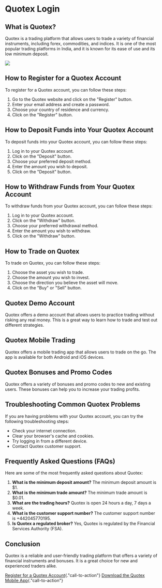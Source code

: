 # Quotex Login

## What is Quotex?

Quotex is a trading platform that allows users to trade a variety of
financial instruments, including forex, commodities, and indices. It is
one of the most popular trading platforms in India, and it is known for
its ease of use and its low minimum deposit.

[![](https://static.quotex.io/files/4_en/300_250.jpg)](https://traff.sbs/brokerqxlid)

## How to Register for a Quotex Account

To register for a Quotex account, you can follow these steps:

1.  Go to the Quotex website and click on the "Register" button.
2.  Enter your email address and create a password.
3.  Choose your country of residence and currency.
4.  Click on the "Register" button.

## How to Deposit Funds into Your Quotex Account

To deposit funds into your Quotex account, you can follow these steps:

1.  Log in to your Quotex account.
2.  Click on the "Deposit" button.
3.  Choose your preferred deposit method.
4.  Enter the amount you wish to deposit.
5.  Click on the "Deposit" button.

## How to Withdraw Funds from Your Quotex Account

To withdraw funds from your Quotex account, you can follow these steps:

1.  Log in to your Quotex account.
2.  Click on the "Withdraw" button.
3.  Choose your preferred withdrawal method.
4.  Enter the amount you wish to withdraw.
5.  Click on the "Withdraw" button.

## How to Trade on Quotex

To trade on Quotex, you can follow these steps:

1.  Choose the asset you wish to trade.
2.  Choose the amount you wish to invest.
3.  Choose the direction you believe the asset will move.
4.  Click on the "Buy" or "Sell" button.

## Quotex Demo Account

Quotex offers a demo account that allows users to practice trading
without risking any real money. This is a great way to learn how to
trade and test out different strategies.

## Quotex Mobile Trading

Quotex offers a mobile trading app that allows users to trade on the go.
The app is available for both Android and iOS devices.

## Quotex Bonuses and Promo Codes

Quotex offers a variety of bonuses and promo codes to new and existing
users. These bonuses can help you to increase your trading profits.

## Troubleshooting Common Quotex Problems

If you are having problems with your Quotex account, you can try the
following troubleshooting steps:

-   Check your internet connection.
-   Clear your browser\'s cache and cookies.
-   Try logging in from a different device.
-   Contact Quotex customer support.

## Frequently Asked Questions (FAQs)

Here are some of the most frequently asked questions about Quotex:

1.  **What is the minimum deposit amount?** The minimum deposit amount
    is \$1.
2.  **What is the minimum trade amount?** The minimum trade amount is
    \$0.01.
3.  **What are the trading hours?** Quotex is open 24 hours a day, 7
    days a week.
4.  **What is the customer support number?** The customer support number
    is +442045770195.
5.  **Is Quotex a regulated broker?** Yes, Quotex is regulated by the
    Financial Services Authority (FSA).

## Conclusion

Quotex is a reliable and user-friendly trading platform that offers a
variety of financial instruments and bonuses. It is a great choice for
new and experienced traders alike.

[Register for a Quotex
Account](\%22https://traff.sbs/brokerqxsignup\%22){."call-to-action"}
[Download the Quotex Mobile
App](\%22https://quotex-brokers.com/\%22){."call-to-action"}


